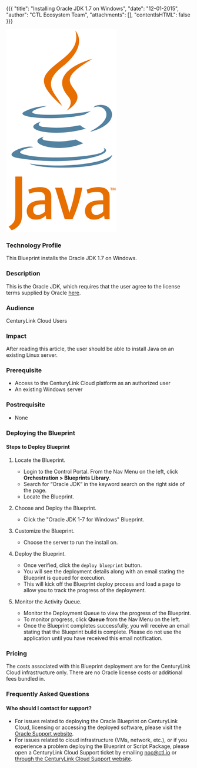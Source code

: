 
{{{
  "title": "Installing Oracle JDK 1.7 on Windows",
  "date": "12-01-2015",
  "author": "CTL Ecosystem Team",
  "attachments": [],
  "contentIsHTML": false
}}}

![Java logo](../../images/Java_image.png)

### Technology Profile
This Blueprint installs the Oracle JDK 1.7 on Windows.

### Description
This is the Oracle JDK, which requires that the user agree to the license terms supplied by Oracle [here](http://www.oracle.com/technetwork/java/javase/downloads/index.html).

### Audience
CenturyLink Cloud Users

### Impact
After reading this article, the user should be able to install Java on an existing Linux server.

### Prerequisite
* Access to the CenturyLink Cloud platform as an authorized user
* An existing Windows server

### Postrequisite
* None

### Deploying the <name of the Blueprint> Blueprint

#### Steps to Deploy Blueprint
1. Locate the Blueprint.
   * Login to the Control Portal. From the Nav Menu on the left, click **Orchestration > Blueprints Library**.
   * Search for “Oracle JDK” in the keyword search on the right side of the page.
   * Locate the Blueprint.

2. Choose and Deploy the Blueprint.
   * Click the "Oracle JDK 1-7 for Windows" Blueprint.

3. Customize the Blueprint.
   * Choose the server to run the install on.

5. Deploy the Blueprint.
   * Once verified, click the `deploy blueprint` button.
   * You will see the deployment details along with an email stating the Blueprint is queued for execution.
   * This will kick off the Blueprint deploy process and load a page to allow you to track the progress of the deployment.

6. Monitor the Activity Queue.
   * Monitor the Deployment Queue to view the progress of the Blueprint.
   * To monitor progress, click **Queue** from the Nav Menu on the left.
   * Once the Blueprint completes successfully, you will receive an email stating that the Blueprint build is complete. Please do not use the application until you have received this email notification.

### Pricing
The costs associated with this Blueprint deployment are for the CenturyLink Cloud infrastructure only. There are no Oracle license costs or additional fees bundled in.

### Frequently Asked Questions

#### Who should I contact for support?
* For issues related to deploying the Oracle Blueprint on CenturyLink Cloud, licensing or accessing the deployed software, please visit the [Oracle Support website](http://www.oracle.com/technetwork/java/javase/documentation/index.html).
* For issues related to cloud infrastructure (VMs, network, etc.), or if you experience a problem deploying the Blueprint or Script Package, please open a CenturyLink Cloud Support ticket by emailing [noc@ctl.io](mailto:noc@ctl.io) or [through the CenturyLink Cloud Support website](https://t3n.zendesk.com/tickets/new).
